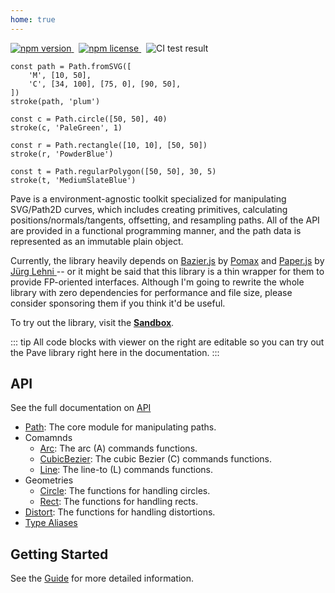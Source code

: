 ```yaml
---
home: true
---
```


<div class="badges">
	<p>
		<a href="https://www.npmjs.org/package/pave">
			<img src="https://img.shields.io/npm/v/pave.svg?style=flat-square" alt="npm version">
		</a>
		&nbsp;
		<a href="http://spdx.org/licenses/MIT">
			<img src="https://img.shields.io/npm/l/pave.svg?style=flat-square" alt="npm license">
		</a>
		&nbsp;
		<img src="https://github.com/baku89/pave/actions/workflows/ci.yml/badge.svg" alt="CI test result" />
	</p>
</div>

```js:pave
const path = Path.fromSVG([
	'M', [10, 50],
	'C', [34, 100], [75, 0], [90, 50],
])
stroke(path, 'plum')

const c = Path.circle([50, 50], 40)
stroke(c, 'PaleGreen', 1)

const r = Path.rectangle([10, 10], [50, 50])
stroke(r, 'PowderBlue')

const t = Path.regularPolygon([50, 50], 30, 5)
stroke(t, 'MediumSlateBlue')
```

Pave is a environment-agnostic toolkit specialized for manipulating SVG/Path2D curves, which includes creating primitives, calculating positions/normals/tangents, offsetting, and resampling paths. All of the API are provided in a functional programming manner, and the path data is represented as an immutable plain object.

Currently, the library heavily depends on [Bazier.js](https://pomax.github.io/bezierjs) by [Pomax](https://github.com/Pomax) and [Paper.js](http://paperjs.org) by [Jürg Lehni
](https://github.com/lehni) -- or it might be said that this library is a thin wrapper for them to provide FP-oriented interfaces. Although I'm going to rewrite the whole library with zero dependencies for performance and file size, please consider sponsoring them if you think it'd be useful.

To try out the library, visit the **[Sandbox](./sandbox)**.

::: tip
All code blocks with viewer on the right are editable so you can try out the Pave library right here in the documentation.
:::

## API

See the full documentation on [API](./api)

- [Path](./api/namespaces/Path): The core module for manipulating paths.
- Comamnds
  - [Arc](./api/namespaces/Arc): The arc (A) commands functions.
  - [CubicBezier](./api/namespaces/CubicBezier): The cubic Bezier (C) commands functions.
  - [Line](./api/namespaces/Line): The line-to (L) commands functions.
- Geometries
  - [Circle](./api/namespaces/Circle): The functions for handling circles.
  - [Rect](./api/namespaces/Rect): The functions for handling rects.
- [Distort](./api/namespaces/Distort): The functions for handling distortions.
- [Type Aliases](./api/#types)

## Getting Started

See the [Guide](./guide) for more detailed information.
